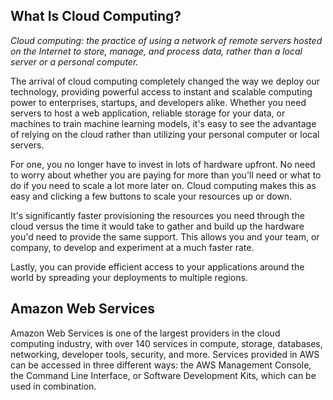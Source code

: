 ## What Is Cloud Computing?
*Cloud computing: the practice of using a network of remote servers hosted on the Internet to store, manage, and process data, rather than a local server or a personal computer.*

The arrival of cloud computing completely changed the way we deploy our technology, providing powerful access to instant and scalable computing power to enterprises, startups, and developers alike. Whether you need servers to host a web application, reliable storage for your data, or machines to train machine learning models, it's easy to see the advantage of relying on the cloud rather than utilizing your personal computer or local servers.

For one, you no longer have to invest in lots of hardware upfront. No need to worry about whether you are paying for more than you'll need or what to do if you need to scale a lot more later on. Cloud computing makes this as easy and clicking a few buttons to scale your resources up or down.

It's significantly faster provisioning the resources you need through the cloud versus the time it would take to gather and build up the hardware you'd need to provide the same support. This allows you and your team, or company, to develop and experiment at a much faster rate.

Lastly, you can provide efficient access to your applications around the world by spreading your deployments to multiple regions.

## Amazon Web Services
Amazon Web Services is one of the largest providers in the cloud computing industry, with over 140 services in compute, storage, databases, networking, developer tools, security, and more.
Services provided in AWS can be accessed in three different ways: the AWS Management Console, the Command Line Interface, or Software Development Kits, which can be used in combination.

